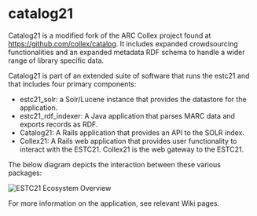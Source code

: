 # catalog21

Catalog21 is a modified fork of the ARC Collex project found at https://github.com/collex/catalog.  It includes expanded crowdsourcing functionalities and an expanded metadata RDF schema to handle a wider range of library specific data.

Catalog21 is part of an extended suite of software that runs the estc21 <beta available at estc21.ucr.edu> and that includes four primary components:

* estc21_solr:  a Solr/Lucene instance that provides the datastore for the application.
* estc21_rdf_indexer:  A Java application that parses MARC data and exports records as RDF.
* Catalog21:  A Rails application that provides an API to the SOLR index.
* Collex21:  A Rails web application that provides user functionality to interact with the ESTC21.  Collex21 is the web gateway to the ESTC21.

The below diagram depicts the interaction between these various packages:

![ESTC21 Ecosystem Overview](http://ds.lib.ucdavis.edu/estc21/estc21_ecosystem_overview.png)

For more information on the application, see relevant Wiki pages.
